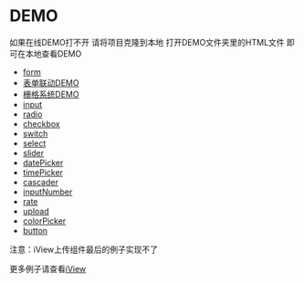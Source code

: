 # DEMO

如果在线DEMO打不开 请将项目克隆到本地 打开DEMO文件夹里的HTML文件 即可在本地查看DEMO

* [form](https://jsrun.pro/yJXKp/edit)
* [表单联动DEMO](http://jsrun.net/bk2Kp/edit)
* [栅格系统DEMO](https://jsrun.pro/GxXKp/edit)
* [input](https://jsrun.pro/qxXKp/edit)
* [radio](https://jsrun.pro/XHXKp/edit)
* [checkbox](https://jsrun.pro/VHXKp/edit)
* [switch](https://jsrun.pro/8HXKp/edit)
* [select](https://jsrun.pro/THXKp/edit)
* [slider](https://jsrun.pro/UHXKp/edit)
* [datePicker](https://jsrun.pro/dHXKp/edit)
* [timePicker](https://jsrun.pro/FHXKp/edit)
* [cascader](https://jsrun.pro/xHXKp/edit)
* [inputNumber](https://jsrun.pro/GHXKp/edit)
* [rate](https://jsrun.pro/HHXKp/edit)
* [upload](https://jsrun.pro/5HXKp/edit)
* [colorPicker](https://jsrun.pro/jGXKp/edit)
* [button](https://jsrun.pro/nHXKp/edit)

注意：iView上传组件最后的例子实现不了

更多例子请查看[iView](https://www.iviewui.com/components/input)
